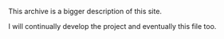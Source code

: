 This archive is a bigger description of this site.

I will continually develop the project and eventually this file too.